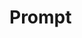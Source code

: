 # Prompt

<Prompt prompt="prompt" />

<script setup>
import Prompt from "../src/components/Prompt.vue";
</script>
